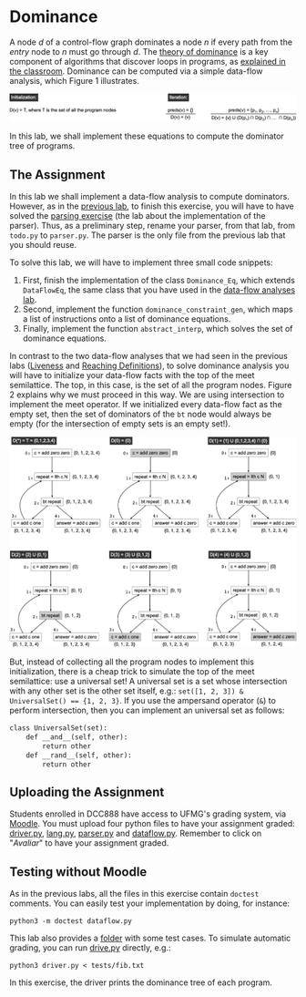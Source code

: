 # Dominance

A node *d* of a control-flow graph dominates a node *n* if every path from the *entry* node to *n* must go through *d*.
The [theory of dominance](https://en.wikipedia.org/wiki/Dominator_(graph_theory)) is a key component of algorithms that discover loops in programs, as [explained in the classroom](https://homepages.dcc.ufmg.br/~fernando/classes/dcc888/ementa/slides/LoopOptimizations.pdf).
Dominance can be computed via a simple data-flow analysis, which Figure 1 illustrates.

![Equations that compute the dominance relation](../assets/images/dominance.png)

In this lab, we shall implement these equations to compute the dominator tree of programs.

## The Assignment

In this lab we shall implement a data-flow analysis to compute dominators.
However, as in the [previous lab](../Worklist), to finish this exercise, you will have to have solved the [parsing exercise](../Parsing) (the lab about the implementation of the parser).
Thus, as a preliminary step, rename your parser, from that lab, from `todo.py` to `parser.py`.
The parser is the only file from the previous lab that you should reuse.

To solve this lab, we will have to implement three small code snippets:

1. First, finish the implementation of the class `Dominance_Eq`, which extends `DataFlowEq`, the same class that you have used in the [data-flow analyses lab](../IntroDataFlow).
2. Second, implement the function `dominance_constraint_gen`, which maps a list of instructions onto a list of dominance equations.
3. Finally, implement the function `abstract_interp`, which solves the set of dominance equations.

In contrast to the two data-flow analyses that we had seen in the previous labs ([Liveness](../IntroDataFlow) and [Reaching Definitions](../Worklist)), to solve dominance analysis you will have to initialize your data-flow facts with the top of the meet semilattice.
The top, in this case, is the set of all the program nodes.
Figure 2 explains why we must proceed in this way.
We are using intersection to implement the meet operator.
If we initialized every data-flow fact as the empty set, then the set of dominators of the `bt` node would always be empty (for the intersection of empty sets is an empty set!).

![Example of dominance sets](../assets/images/exDominance.png)

But, instead of collecting all the program nodes to implement this initialization, there is a cheap trick to simulate the top of the meet semilattice: use a universal set!
A universal set is a set whose intersection with any other set is the other set itself, e.g.: `set([1, 2, 3]) & UniversalSet() == {1, 2, 3}`.
If you use the ampersand operator (`&`) to perform intersection, then you can implement an universal set as follows:

```
class UniversalSet(set):
    def __and__(self, other):
        return other
    def __rand__(self, other):
        return other
```

## Uploading the Assignment

Students enrolled in DCC888 have access to UFMG's grading system, via [Moodle](https://moodle.org/).
You must upload four python files to have your assignment graded: [driver.py](driver.py), [lang.py](lang.py), [parser.py](parser.py) and
[dataflow.py](dataflow.py).
Remember to click on "*Avaliar*" to have your assignment graded.

## Testing without Moodle

As in the previous labs, all the files in this exercise contain `doctest` comments.
You can easily test your implementation by doing, for instance:

```
python3 -m doctest dataflow.py
```

This lab also provides a [folder](tests) with some test cases.
To simulate automatic grading, you can run [drive.py](driver.py) directly, e.g.:

```
python3 driver.py < tests/fib.txt
```

In this exercise, the driver prints the dominance tree of each program.